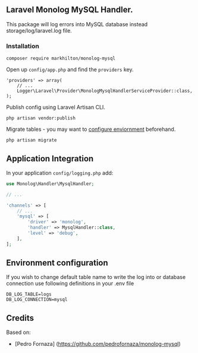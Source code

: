 ## Laravel Monolog MySQL Handler.

This package will log errors into MySQL database instead storage/log/laravel.log file.

### Installation

~~~
composer require markhilton/monolog-mysql
~~~

Open up `config/app.php` and find the `providers` key.

~~~
'providers' => array(
    // ...
    Logger\Laravel\Provider\MonologMysqlHandlerServiceProvider::class,
);
~~~

Publish config using Laravel Artisan CLI.

~~~
php artisan vendor:publish
~~~

Migrate tables - you may want to [configure enviornment](#environment-configuration) beforehand.

~~~
php artisan migrate
~~~

## Application Integration

In your application `config/logging.php` add:

~~~php
use Monolog\Handler\MysqlHandler;

// ...

'channels' => [
    // ...
    'mysql' => [
        'driver' => 'monolog',
        'handler' => MysqlHandler::class,
        'level' => 'debug',
    ],
];
~~~

## Environment configuration

If you wish to change default table name to write the log into or database connection use following definitions in your .env file

~~~
DB_LOG_TABLE=logs
DB_LOG_CONNECTION=mysql
~~~

## Credits

Based on:

- [Pedro Fornaza] (https://github.com/pedrofornaza/monolog-mysql)
